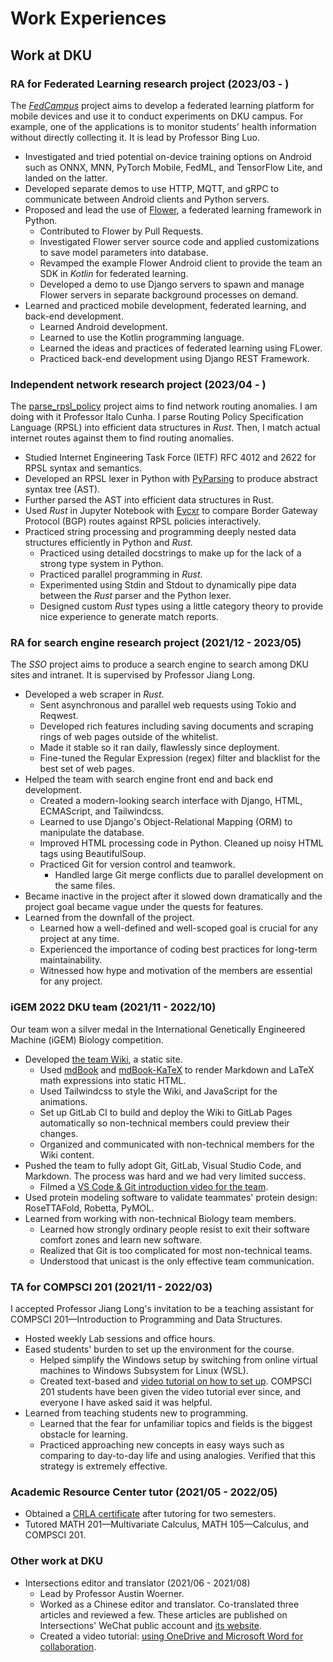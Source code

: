 # Work Experiences

## Work at DKU

<!-- TODO: Go back to past resume version and merge content in. -->
### RA for Federated Learning research project (2023/03 - )

The [*FedCampus*][fedcampus] project aims to develop a federated learning
platform for mobile devices and use it to conduct experiments on DKU campus.
For example, one of the applications is to monitor students' health information
without directly collecting it.
It is lead by Professor Bing Luo.

- Investigated and tried potential on-device training options on Android such
    as ONNX, MNN, PyTorch Mobile, FedML, and TensorFlow Lite, and landed on the
    latter.
- Developed separate demos to use HTTP, MQTT, and gRPC to communicate between
    Android clients and Python servers.
- Proposed and lead the use of [Flower][flower], a federated learning framework
    in Python.
    - Contributed to Flower by Pull Requests.
    - Investigated Flower server source code and applied customizations to save
        model parameters into database.
    - Revamped the example Flower Android client to provide the team an SDK in
        *Kotlin* for federated learning.
    - Developed a demo to use Django servers to spawn and manage Flower servers
        in separate background processes on demand.
- Learned and practiced mobile development, federated learning, and back-end
    development.
    - Learned Android development.
    - Learned to use the Kotlin programming language.
    - Learned the ideas and practices of federated learning using FLower.
    - Practiced back-end development using Django REST Framework.

### Independent network research project (2023/04 - )

The [parse_rpsl_policy][parse_rpsl_policy] project aims to find network routing
anomalies.
I am doing with it Professor Italo Cunha.
I parse Routing Policy Specification Language (RPSL) into efficient data
structures in *Rust*.
Then, I match actual internet routes against them to find routing anomalies.

- Studied Internet Engineering Task Force (IETF) RFC 4012 and 2622 for RPSL
    syntax and semantics.
- Developed an RPSL lexer in Python with [PyParsing][pyparsing] to produce
    abstract syntax tree (AST).
- Further parsed the AST into efficient data structures in Rust.
- Used *Rust* in Jupyter Notebook with [Evcxr][evcxr] to compare Border Gateway
    Protocol (BGP) routes against RPSL policies interactively.
- Practiced string processing and programming deeply nested data structures
    efficiently in Python and *Rust*.
    - Practiced using detailed docstrings to make up for the lack of a strong
        type system in Python.
    - Practiced parallel programming in *Rust*.
    - Experimented using Stdin and Stdout to dynamically pipe data between the
        *Rust* parser and the Python lexer.
    - Designed custom *Rust* types using a little category theory to provide
        nice experience to generate match reports.
        <!-- TODO: Explain better. -->

### RA for search engine research project (2021/12 - 2023/05)

The *SSO* project aims to produce a search engine to search among DKU sites
and intranet.
It is supervised by Professor Jiang Long.

- Developed a web scraper in *Rust*.
    - Sent asynchronous and parallel web requests using Tokio and Reqwest.
    - Developed rich features including saving documents and scraping rings of
        web pages outside of the whitelist.
        <!-- TODO: What is this? -->
    - Made it stable so it ran daily, flawlessly since deployment.
    - Fine-tuned the Regular Expression (regex) filter and blacklist for the
        best set of web pages.
- Helped the team with search engine front end and back end development.
    - Created a modern-looking search interface with Django, HTML, ECMAScript,
        and Tailwindcss.
    - Learned to use Django's Object-Relational Mapping (ORM) to manipulate the
        database.
    - Improved HTML processing code in Python.
        Cleaned up noisy HTML tags using BeautifulSoup.
    - Practiced Git for version control and teamwork.
        - Handled large Git merge conflicts due to parallel development on the
            same files.
- Became inactive in the project after it slowed down dramatically and the
    project goal became vague under the quests for features.
- Learned from the downfall of the project.
    - Learned how a well-defined and well-scoped goal is crucial for any project
        at any time.
    - Experienced the importance of coding best practices for long-term
        maintainability.
    - Witnessed how hype and motivation of the members are essential for any
        project.

### iGEM 2022 DKU team (2021/11 - 2022/10)

Our team won a silver medal in the International Genetically Engineered Machine
(iGEM) Biology competition.

- Developed [the team Wiki][igem_wiki], a static site.
    - Used [mdBook][mdBook] and [mdBook-KaTeX][mdbook-katex] to render Markdown
        and LaTeX math expressions into static HTML.
    - Used Tailwindcss to style the Wiki, and JavaScript for the animations.
    - Set up GitLab CI to build and deploy the Wiki to GitLab Pages
        automatically so non-technical members could preview their changes.
    - Organized and communicated with non-technical members for the Wiki
        content.
- Pushed the team to fully adopt Git, GitLab, Visual Studio Code, and Markdown.
    The process was hard and we had very limited success.
    - Filmed a [VS Code & Git introduction video for the team][vscode_git_intro].
- Used protein modeling software to validate teammates' protein design:
    RoseTTAFold, Robetta, PyMOL.
- Learned from working with non-technical Biology team members.
    - Learned how strongly ordinary people resist to exit their software comfort
        zones and learn new software.
    - Realized that Git is too complicated for most non-technical teams.
    - Understood that unicast is the only effective team communication.

### TA for COMPSCI 201 (2021/11 - 2022/03)

I accepted Professor Jiang Long's invitation to be a teaching assistant for
COMPSCI 201—Introduction to Programming and Data Structures.

- Hosted weekly Lab sessions and office hours.
- Eased students' burden to set up the environment for the course.
    - Helped simplify the Windows setup by switching from online virtual
        machines to Windows Subsystem for Linux (WSL).
    - Created text-based and [video tutorial on how to set up][cs201_setup].
        COMPSCI 201 students have been given the video tutorial ever since,
        and everyone I have asked said it was helpful.
- Learned from teaching students new to programming.
    - Learned that the fear for unfamiliar topics and fields is the biggest
        obstacle for learning.
    - Practiced approaching new concepts in easy ways such as comparing to
        day-to-day life and using analogies.
        Verified that this strategy is extremely effective.

### Academic Resource Center tutor (2021/05 - 2022/05)

- Obtained a [CRLA certificate][crla] after tutoring for two semesters.
- Tutored MATH 201—Multivariate Calculus, MATH 105—Calculus, and COMPSCI 201.

### Other work at DKU

- Intersections editor and translator (2021/06 - 2021/08)
    - Lead by Professor Austin Woerner.
    - Worked as a Chinese editor and translator.
        Co-translated three articles and reviewed a few.
        These articles are published on Intersections' WeChat public account and
        [its website][intersections].
    - Created a video tutorial: [using OneDrive and Microsoft Word for
        collaboration][onedrive_microsoft].

[crla]: https://github.com/SichangHe/curriculum_vitae/files/11665403/CRLA_certificate.pdf
[cs201_setup]: https://www.youtube.com/watch?v=yiL-ULPBkvE
[evcxr]: https://github.com/evcxr/evcxr
[fedcampus]: https://github.com/FedCampus
[flower]: https://flower.dev/
[igem_wiki]: https://github.com/SichangHe/igem-2022-dku-backup
[intersections]: https://sites.duke.edu/intersections/
[mdBook]: https://github.com/rust-lang/mdBook
[mdbook-katex]: https://github.com/lzanini/mdbook-katex
[onedrive_microsoft]: https://www.youtube.com/watch?v=mYPLp_gtHkM
[parse_rpsl_policy]: https://github.com/SichangHe/parse_rpsl_policy
[pyparsing]: https://github.com/pyparsing/pyparsing/
[vscode_git_intro]: https://www.youtube.com/watch?v=C-sAGuWM2JM
